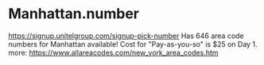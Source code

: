 # Manhattan.number
https://signup.unitelgroup.com/signup-pick-number Has 646 area code numbers for Manhattan available! Cost for "Pay-as-you-so" is $25 on Day 1. more: https://www.allareacodes.com/new_york_area_codes.htm
